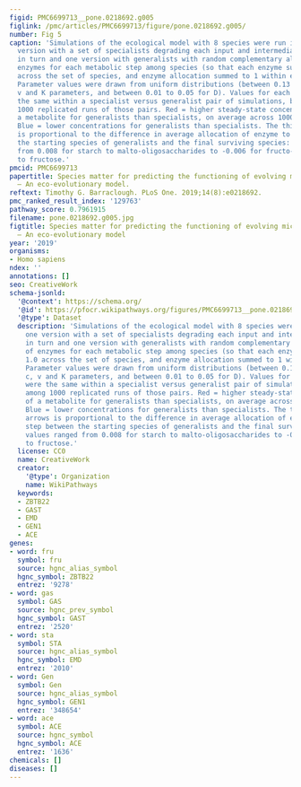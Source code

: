 ```yaml
---
figid: PMC6699713__pone.0218692.g005
figlink: /pmc/articles/PMC6699713/figure/pone.0218692.g005/
number: Fig 5
caption: 'Simulations of the ecological model with 8 species were run in pairs: one
  version with a set of specialists degrading each input and intermediate metabolite
  in turn and one version with generalists with random complementary allocation of
  enzymes for each metabolic step among species (so that each enzyme summed to 1.0
  across the set of species, and enzyme allocation summed to 1 within each species).
  Parameter values were drawn from uniform distributions (between 0.13 to 1 for c,
  v and K parameters, and between 0.01 to 0.05 for D). Values for each enzyme were
  the same within a specialist versus generalist pair of simulations, but varied among
  1000 replicated runs of those pairs. Red = higher steady-state concentrations of
  a metabolite for generalists than specialists, on average across 1000 replicates.
  Blue = lower concentrations for generalists than specialists. The thickness of arrows
  is proportional to the difference in average allocation of enzyme to that step between
  the starting species of generalists and the final surviving species: values ranged
  from 0.008 for starch to malto-oligosaccharides to -0.006 for fructo-oligosaccharide
  to fructose.'
pmcid: PMC6699713
papertitle: Species matter for predicting the functioning of evolving microbial communities
  – An eco-evolutionary model.
reftext: Timothy G. Barraclough. PLoS One. 2019;14(8):e0218692.
pmc_ranked_result_index: '129763'
pathway_score: 0.7961915
filename: pone.0218692.g005.jpg
figtitle: Species matter for predicting the functioning of evolving microbial communities
  – An eco-evolutionary model
year: '2019'
organisms:
- Homo sapiens
ndex: ''
annotations: []
seo: CreativeWork
schema-jsonld:
  '@context': https://schema.org/
  '@id': https://pfocr.wikipathways.org/figures/PMC6699713__pone.0218692.g005.html
  '@type': Dataset
  description: 'Simulations of the ecological model with 8 species were run in pairs:
    one version with a set of specialists degrading each input and intermediate metabolite
    in turn and one version with generalists with random complementary allocation
    of enzymes for each metabolic step among species (so that each enzyme summed to
    1.0 across the set of species, and enzyme allocation summed to 1 within each species).
    Parameter values were drawn from uniform distributions (between 0.13 to 1 for
    c, v and K parameters, and between 0.01 to 0.05 for D). Values for each enzyme
    were the same within a specialist versus generalist pair of simulations, but varied
    among 1000 replicated runs of those pairs. Red = higher steady-state concentrations
    of a metabolite for generalists than specialists, on average across 1000 replicates.
    Blue = lower concentrations for generalists than specialists. The thickness of
    arrows is proportional to the difference in average allocation of enzyme to that
    step between the starting species of generalists and the final surviving species:
    values ranged from 0.008 for starch to malto-oligosaccharides to -0.006 for fructo-oligosaccharide
    to fructose.'
  license: CC0
  name: CreativeWork
  creator:
    '@type': Organization
    name: WikiPathways
  keywords:
  - ZBTB22
  - GAST
  - EMD
  - GEN1
  - ACE
genes:
- word: fru
  symbol: fru
  source: hgnc_alias_symbol
  hgnc_symbol: ZBTB22
  entrez: '9278'
- word: gas
  symbol: GAS
  source: hgnc_prev_symbol
  hgnc_symbol: GAST
  entrez: '2520'
- word: sta
  symbol: STA
  source: hgnc_alias_symbol
  hgnc_symbol: EMD
  entrez: '2010'
- word: Gen
  symbol: Gen
  source: hgnc_alias_symbol
  hgnc_symbol: GEN1
  entrez: '348654'
- word: ace
  symbol: ACE
  source: hgnc_symbol
  hgnc_symbol: ACE
  entrez: '1636'
chemicals: []
diseases: []
---
```

